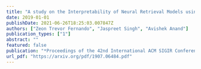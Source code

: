 ```yaml
---
title: "A study on the Interpretability of Neural Retrieval Models using DeepSHAP"
date: 2019-01-01
publishDate: 2021-06-26T18:25:03.007847Z
authors: ["Zeon Trevor Fernando", "Jaspreet Singh", "Avishek Anand"]
publication_types: ["1"]
abstract: ""
featured: false
publication: "*Proceedings of the 42nd International ACM SIGIR Conference on Research and Development in Information Retrieval*"
url_pdf: "https://arxiv.org/pdf/1907.06484.pdf"
---
```


